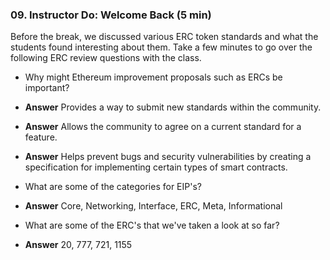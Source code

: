 ### 09. Instructor Do: Welcome Back (5 min)

Before the break, we discussed various ERC token standards and what the students found interesting about them. Take a few minutes to go over the following ERC review questions with the class.

* Why might Ethereum improvement proposals such as ERCs be important?

* **Answer** Provides a way to submit new standards within the community.

* **Answer** Allows the community to agree on a current standard for a feature.

* **Answer** Helps prevent bugs and security vulnerabilities by creating a specification for implementing certain types of smart contracts.

* What are some of the categories for EIP's?

* **Answer** Core, Networking, Interface, ERC, Meta, Informational

* What are some of the ERC's that we've taken a look at so far?

* **Answer** 20, 777, 721, 1155
